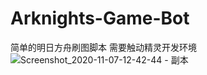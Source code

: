 # Arknights-Game-Bot
简单的明日方舟刷图脚本 需要触动精灵开发环境
![Screenshot_2020-11-07-12-42-44 - 副本](https://user-images.githubusercontent.com/56741965/105560489-167ad100-5cd1-11eb-9534-c11d99563393.png)
